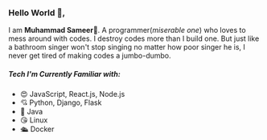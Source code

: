 ### Hello World 👋,
I am **Muhammad Sameer**🤗.
A programmer(*miserable one*) who loves to mess around with codes. I destroy codes more than I build one.
But just like a bathroom singer won't stop singing no matter how poor singer he is, I never get tired of making codes a jumbo-dumbo.

##### Tech I'm Currently Familiar with:
- 😍 JavaScript, React.js, Node.js
- 💘 Python, Django, Flask
- 🤠 Java
- 😘 Linux
- 🛳 Docker
